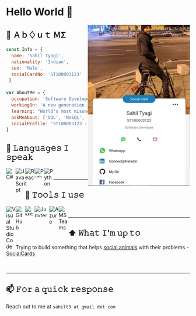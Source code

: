# Hello World 👋

<img src="https://github.com/tyagit/sahil-tyagi/blob/master/st_card.jpeg" width="280" height="440" align="right">

## :book: Ａｂ♢ｕｔ ＭΣ

```jsx
const Info = {
  name: 'Sahil Tyagi',
  nationality: 'Indian',
  sex: 'Male',
  socialCardNo: 'ST100003123'
 }

var AboutMe = {
  occupation: 'Software Developer',
  workingOn: 'A new generation identity card - Social Card',
  learning: "World's most misunderstood programming language - JavaScript",
  askMeAbout: ['SQL', 'NoSQL', 'Web Apps', 'Mobile Apps', 'Azure Services'],
  socialProfile: 'ST100003123 - Social Card No'
}
```

## :speech_balloon: 𝙻𝚊𝚗𝚐𝚞𝚊𝚐𝚎𝚜 𝙸 𝚜𝚙𝚎𝚊𝚔

<img align="left" alt="C#" width="26px" src="https://user-images.githubusercontent.com/45760833/88960755-44dc9e00-d2a4-11ea-921a-439495c9605c.png" />
<img align="left" alt="JavaScript" width="26px" src="https://user-images.githubusercontent.com/45760833/88960735-3e4e2680-d2a4-11ea-82a3-4d2c74c705c4.png" />
<img align="left" alt="React" width="26px" src="https://user-images.githubusercontent.com/45760833/88960751-427a4400-d2a4-11ea-9432-3f7d4257500b.png" />
<img align="left" alt="Python" width="26px" height="26px" src="https://user-images.githubusercontent.com/45760833/88960730-3c846300-d2a4-11ea-9530-e26aa3a2c96f.png" />
<img align="left" alt="Python" width="26px" src="https://user-images.githubusercontent.com/45760833/88960744-4017ea00-d2a4-11ea-93d4-9f73955bd0d3.png" />

<br />

---
## :wrench: 𝚃𝚘𝚘𝚕𝚜 𝙸 𝚞𝚜𝚎

<img align="left" alt="Visual Studio Code" width="26px" src="https://user-images.githubusercontent.com/45760833/88958817-48225a80-d2a1-11ea-94e8-ab036cd80284.png" />
<img align="left" alt="GitHub" width="26px" src="https://user-images.githubusercontent.com/45760833/88959589-8704e000-d2a2-11ea-8dad-0a5607865b4c.png" />
<img align="left" alt="MS SQL" width="26px" height="26px" src="https://user-images.githubusercontent.com/45760833/88959769-d1865c80-d2a2-11ea-9a03-3143ff1d16a1.png" />
<img align="left" alt="Jupyter Notebook" width="40px" height="30px" src="https://user-images.githubusercontent.com/45760833/88960166-67ba8280-d2a3-11ea-8a70-cf2622b6bf58.png" />
<img align="left" alt="Azure" width="26px" src="https://user-images.githubusercontent.com/45760833/88965211-ba4b6d00-d2aa-11ea-8f53-0c95b2de2d64.png" />
<img align="left" alt="MS Teams" width="26px" src="https://user-images.githubusercontent.com/45760833/88965215-bb7c9a00-d2aa-11ea-9d78-a9cde73c2801.png" />

<br />

---

## ⬆ 𝚆𝚑𝚊𝚝 𝙸'𝚖 𝚞𝚙 𝚝𝚘

Trying to build something that helps [social animals](https://www.goodreads.com/quotes/183896-man-is-by-nature-a-social-animal-an-individual-who) with their problems - [SocialCards](https://socialcards.net/#download)

<br />

---

## 📫 𝙵𝚘𝚛 𝚊 𝚚𝚞𝚒𝚌𝚔 𝚛𝚎𝚜𝚙𝚘𝚗𝚜𝚎
Reach out to me at `sahilt3 at gmail dot com`

